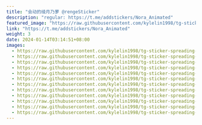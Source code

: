 ```yaml
---
title: "会动的绫月乃萝 @rengeSticker"
description: "regular: https://t.me/addstickers/Nora_Animated"
featured_image: "https://raw.githubusercontent.com/kylelin1998/tg-sticker-spreading-worldwide-images/main/img/1f5bc17b-5fb8-4a93-ac68-bf477a9b2028.jpg"
link: "https://t.me/addstickers/Nora_Animated"
weight: 3
date: 2024-01-14T03:14:51+08:00
images:
  - https://raw.githubusercontent.com/kylelin1998/tg-sticker-spreading-worldwide-images/main/img/1f5bc17b-5fb8-4a93-ac68-bf477a9b2028.jpg
  - https://raw.githubusercontent.com/kylelin1998/tg-sticker-spreading-worldwide-images/main/img/89893a40-40ab-4c27-b473-2a6a892d31c3.jpg
  - https://raw.githubusercontent.com/kylelin1998/tg-sticker-spreading-worldwide-images/main/img/7508436a-b56b-48cf-9ce9-862d8d10641a.jpg
  - https://raw.githubusercontent.com/kylelin1998/tg-sticker-spreading-worldwide-images/main/img/f83d2ad4-cef2-4a1a-a574-9462cad281b1.jpg
  - https://raw.githubusercontent.com/kylelin1998/tg-sticker-spreading-worldwide-images/main/img/641c7d7a-273a-41e4-90df-2d4f14d3dd32.jpg
  - https://raw.githubusercontent.com/kylelin1998/tg-sticker-spreading-worldwide-images/main/img/1fbd14bb-fd80-41f9-8ed9-4d2edef78128.jpg
  - https://raw.githubusercontent.com/kylelin1998/tg-sticker-spreading-worldwide-images/main/img/950a705c-da7f-40ab-b0e5-d7fb7c81d5d0.jpg
  - https://raw.githubusercontent.com/kylelin1998/tg-sticker-spreading-worldwide-images/main/img/c69a8715-e259-46b4-b4c3-da0ba2f6a606.jpg
  - https://raw.githubusercontent.com/kylelin1998/tg-sticker-spreading-worldwide-images/main/img/fd69ae77-5308-4636-b9e9-ca961e516df2.jpg
  - https://raw.githubusercontent.com/kylelin1998/tg-sticker-spreading-worldwide-images/main/img/bce56007-607b-4b53-8da2-5a4ced86853d.jpg
  - https://raw.githubusercontent.com/kylelin1998/tg-sticker-spreading-worldwide-images/main/img/81059de6-9725-4180-8c9d-20624c533fce.jpg
  - https://raw.githubusercontent.com/kylelin1998/tg-sticker-spreading-worldwide-images/main/img/07ac87b1-035a-40a5-b6be-2d6d01cf3de6.jpg
---
```

